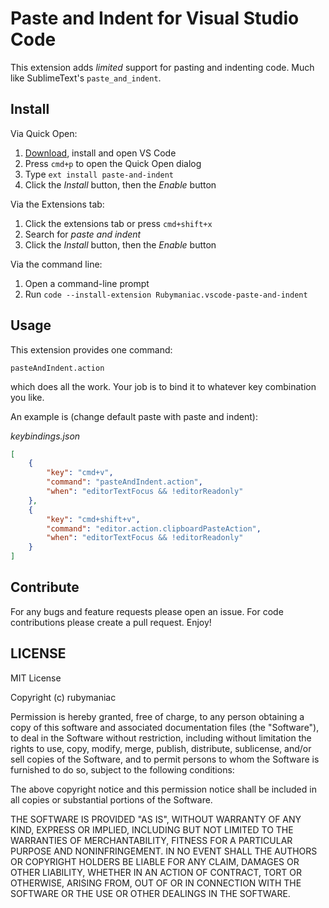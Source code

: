 # Paste and Indent for Visual Studio Code

This extension adds *limited* support for pasting and indenting code. Much like SublimeText's `paste_and_indent`.

## Install

Via Quick Open:

1. [Download](https://code.visualstudio.com/download), install and open VS Code
2. Press `cmd+p` to open the Quick Open dialog
3. Type `ext install paste-and-indent`
4. Click the *Install* button, then the *Enable* button

Via the Extensions tab:

1. Click the extensions tab or press `cmd+shift+x`
2. Search for *paste and indent*
3. Click the *Install* button, then the *Enable* button

Via the command line:

1. Open a command-line prompt
2. Run `code --install-extension Rubymaniac.vscode-paste-and-indent`

## Usage

This extension provides one command:

```
pasteAndIndent.action
```

which does all the work. Your job is to bind it to whatever key combination you like.

An example is (change default paste with paste and indent):

*keybindings.json*
```json
[
    {
        "key": "cmd+v",
        "command": "pasteAndIndent.action",
        "when": "editorTextFocus && !editorReadonly"
    },
    {
        "key": "cmd+shift+v",
        "command": "editor.action.clipboardPasteAction",
        "when": "editorTextFocus && !editorReadonly"
    }
]
```

## Contribute

For any bugs and feature requests please open an issue. For code contributions please create a pull request. Enjoy!

## LICENSE

MIT License

Copyright (c) rubymaniac

Permission is hereby granted, free of charge, to any person obtaining a copy
of this software and associated documentation files (the "Software"), to deal
in the Software without restriction, including without limitation the rights
to use, copy, modify, merge, publish, distribute, sublicense, and/or sell
copies of the Software, and to permit persons to whom the Software is
furnished to do so, subject to the following conditions:

The above copyright notice and this permission notice shall be included in all
copies or substantial portions of the Software.

THE SOFTWARE IS PROVIDED "AS IS", WITHOUT WARRANTY OF ANY KIND, EXPRESS OR
IMPLIED, INCLUDING BUT NOT LIMITED TO THE WARRANTIES OF MERCHANTABILITY,
FITNESS FOR A PARTICULAR PURPOSE AND NONINFRINGEMENT. IN NO EVENT SHALL THE
AUTHORS OR COPYRIGHT HOLDERS BE LIABLE FOR ANY CLAIM, DAMAGES OR OTHER
LIABILITY, WHETHER IN AN ACTION OF CONTRACT, TORT OR OTHERWISE, ARISING FROM,
OUT OF OR IN CONNECTION WITH THE SOFTWARE OR THE USE OR OTHER DEALINGS IN THE
SOFTWARE.

